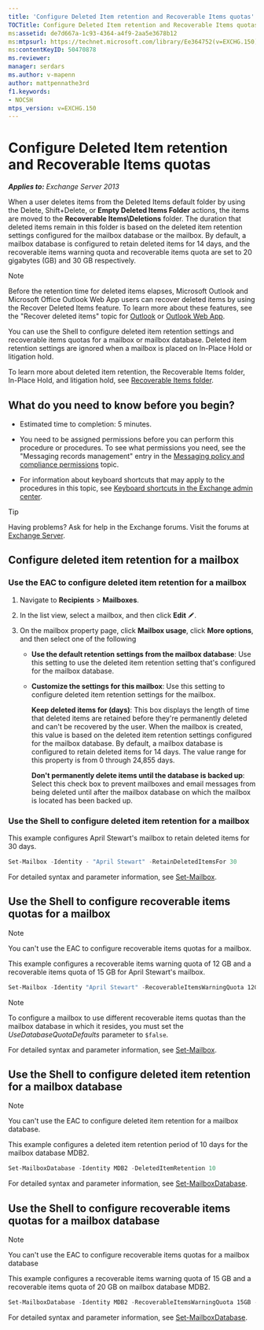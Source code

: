```yaml
---
title: 'Configure Deleted Item retention and Recoverable Items quotas'
TOCTitle: Configure Deleted Item retention and Recoverable Items quotas
ms:assetid: de7d667a-1c93-4364-a4f9-2aa5e3678b12
ms:mtpsurl: https://technet.microsoft.com/library/Ee364752(v=EXCHG.150)
ms:contentKeyID: 50470878
ms.reviewer: 
manager: serdars
ms.author: v-mapenn
author: mattpennathe3rd
f1.keywords:
- NOCSH
mtps_version: v=EXCHG.150
---
```


# Configure Deleted Item retention and Recoverable Items quotas

_**Applies to:** Exchange Server 2013_

When a user deletes items from the Deleted Items default folder by using the Delete, Shift+Delete, or **Empty Deleted Items Folder** actions, the items are moved to the **Recoverable Items\\Deletions** folder. The duration that deleted items remain in this folder is based on the deleted item retention settings configured for the mailbox database or the mailbox. By default, a mailbox database is configured to retain deleted items for 14 days, and the recoverable items warning quota and recoverable items quota are set to 20 gigabytes (GB) and 30 GB respectively.

> [!NOTE]
> Before the retention time for deleted items elapses, Microsoft Outlook and Microsoft Office&nbsp;Outlook Web App users can recover deleted items by using the Recover Deleted Items feature. To learn more about these features, see the "Recover deleted items" topic for <A href="https://go.microsoft.com/fwlink/p/?linkid=198206">Outlook</A> or <A href="https://go.microsoft.com/fwlink/p/?linkid=198207">Outlook Web App</A>.

You can use the Shell to configure deleted item retention settings and recoverable items quotas for a mailbox or mailbox database. Deleted item retention settings are ignored when a mailbox is placed on In-Place Hold or litigation hold.

To learn more about deleted item retention, the Recoverable Items folder, In-Place Hold, and litigation hold, see [Recoverable Items folder](recoverable-items-folder-exchange-2013-help.md).

## What do you need to know before you begin?

- Estimated time to completion: 5 minutes.

- You need to be assigned permissions before you can perform this procedure or procedures. To see what permissions you need, see the "Messaging records management" entry in the [Messaging policy and compliance permissions](messaging-policy-and-compliance-permissions-exchange-2013-help.md) topic.

- For information about keyboard shortcuts that may apply to the procedures in this topic, see [Keyboard shortcuts in the Exchange admin center](keyboard-shortcuts-in-the-exchange-admin-center-2013-help.md).

> [!TIP]
> Having problems? Ask for help in the Exchange forums. Visit the forums at [Exchange Server](https://go.microsoft.com/fwlink/p/?linkid=60612).

## Configure deleted item retention for a mailbox

### Use the EAC to configure deleted item retention for a mailbox

1. Navigate to **Recipients** \> **Mailboxes**.

2. In the list view, select a mailbox, and then click **Edit** ![Edit icon](images/JJ218640.6f53ccb2-1f13-4c02-bea0-30690e6ea71d(EXCHG.150).gif "Edit icon").

3. On the mailbox property page, click **Mailbox usage**, click **More options**, and then select one of the following

   - **Use the default retention settings from the mailbox database**: Use this setting to use the deleted item retention setting that's configured for the mailbox database.

   - **Customize the settings for this mailbox**: Use this setting to configure deleted item retention settings for the mailbox.

     **Keep deleted items for (days)**: This box displays the length of time that deleted items are retained before they're permanently deleted and can't be recovered by the user. When the mailbox is created, this value is based on the deleted item retention settings configured for the mailbox database. By default, a mailbox database is configured to retain deleted items for 14 days. The value range for this property is from 0 through 24,855 days.

     **Don't permanently delete items until the database is backed up**: Select this check box to prevent mailboxes and email messages from being deleted until after the mailbox database on which the mailbox is located has been backed up.

### Use the Shell to configure deleted item retention for a mailbox

This example configures April Stewart's mailbox to retain deleted items for 30 days.

```powershell
Set-Mailbox -Identity - "April Stewart" -RetainDeletedItemsFor 30
```

For detailed syntax and parameter information, see [Set-Mailbox](https://docs.microsoft.com/powershell/module/exchange/mailboxes/Set-Mailbox).

## Use the Shell to configure recoverable items quotas for a mailbox

> [!NOTE]
> You can't use the EAC to configure recoverable items quotas for a mailbox.

This example configures a recoverable items warning quota of 12 GB and a recoverable items quota of 15 GB for April Stewart's mailbox.

```powershell
Set-Mailbox -Identity "April Stewart" -RecoverableItemsWarningQuota 12GB -RecoverableItemsQuota 15GB -UseDatabaseQuotaDefaults $false
```

> [!NOTE]
> To configure a mailbox to use different recoverable items quotas than the mailbox database in which it resides, you must set the <EM>UseDatabaseQuotaDefaults</EM> parameter to <CODE>$false</CODE>.

For detailed syntax and parameter information, see [Set-Mailbox](https://docs.microsoft.com/powershell/module/exchange/mailboxes/Set-Mailbox).

## Use the Shell to configure deleted item retention for a mailbox database

> [!NOTE]
> You can't use the EAC to configure deleted item retention for a mailbox database.

This example configures a deleted item retention period of 10 days for the mailbox database MDB2.

```powershell
Set-MailboxDatabase -Identity MDB2 -DeletedItemRetention 10
```

For detailed syntax and parameter information, see [Set-MailboxDatabase](https://docs.microsoft.com/powershell/module/exchange/mailbox-databases-and-servers/Set-MailboxDatabase).

## Use the Shell to configure recoverable items quotas for a mailbox database

> [!NOTE]
> You can't use the EAC to configure recoverable items quotas for a mailbox database

This example configures a recoverable items warning quota of 15 GB and a recoverable items quota of 20 GB on mailbox database MDB2.

```powershell
Set-MailboxDatabase -Identity MDB2 -RecoverableItemsWarningQuota 15GB -RecoverableItemsQuota 20GB
```

For detailed syntax and parameter information, see [Set-MailboxDatabase](https://docs.microsoft.com/powershell/module/exchange/mailbox-databases-and-servers/Set-MailboxDatabase).
